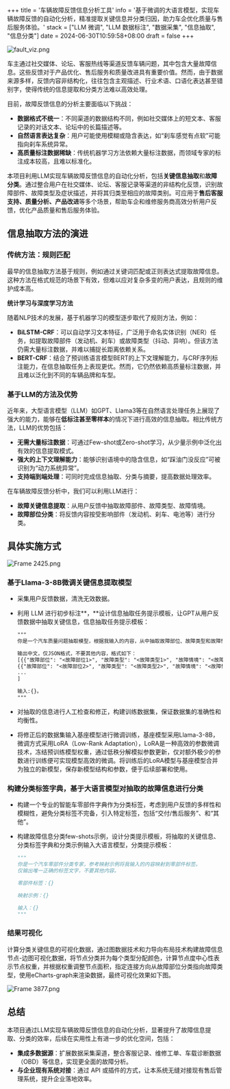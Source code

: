 +++
title = '车辆故障反馈信息分析工具'
info = '基于微调的大语言模型，实现车辆故障反馈的自动化分析，精准提取关键信息并分类归因，助力车企优化质量与售后服务体验。'
stack = ["LLM 微调", "LLM 数据标注", "数据采集", "信息抽取", "信息分类"]
date = 2024-06-30T10:59:58+08:00
draft = false
+++


![fault_viz.png](/info_extract/fault_viz.png)

车主通过社交媒体、论坛、客服热线等渠道反馈车辆问题，其中包含大量故障信息。这些反馈对于产品优化、售后服务和质量改进具有重要价值。然而，由于数据来源多样，反馈内容非结构化，往往包含主观描述、行业术语、口语化表达甚至错别字，使得传统的信息提取和分类方法难以高效处理。

目前，故障反馈信息的分析主要面临以下挑战：

- **数据格式不统一**：不同渠道的数据结构不同，例如社交媒体上的短文本、客服记录的对话文本、论坛中的长篇描述等。
- **自然语言表达复杂**：用户可能使用模糊或隐含表达，如“刹车感觉有点软”可能指向刹车系统异常。
- **高质量标注数据稀缺**：传统机器学习方法依赖大量标注数据，而领域专家的标注成本较高，且难以标准化。

本项目利用LLM实现车辆故障反馈信息的自动化分析，包括**关键信息抽取**和**故障分类**。通过整合用户在社交媒体、论坛、客服记录等渠道的非结构化反馈，识别故障部件、故障类型及症状描述，并将其归类至相应的故障类别。可应用于**售后客服支持、质量分析、产品改进**等多个场景，帮助车企和维修服务商高效分析用户反馈，优化产品质量和售后服务体验。

## **信息抽取方法的演进**

### **传统方法：规则匹配**

最早的信息抽取方法基于规则，例如通过关键词匹配或正则表达式提取故障信息。这种方法在格式规范的场景下有效，但难以应对复杂多变的用户表达，且规则的维护成本高。

**统计学习与深度学习方法**

随着NLP技术的发展，基于机器学习的模型逐步取代了规则方法，例如：

- **BiLSTM-CRF**：可以自动学习文本特征，广泛用于命名实体识别（NER）任务，如提取故障部件（发动机、刹车）或故障类型（抖动、异响）。但该方法仍需大量标注数据，并难以捕捉长距离依赖关系。
- **BERT-CRF**：结合了预训练语言模型BERT的上下文理解能力，与CRF序列标注能力，在信息抽取任务上表现更优。然而，它仍然依赖高质量标注数据，并且难以泛化到不同的车辆品牌和车型。

### **基于LLM的方法及优势**

近年来，大型语言模型（LLM）如GPT、Llama3等在自然语言处理任务上展现了强大的能力，能够在**低标注甚至零样本**的情况下进行高效的信息抽取。相比传统方法，LLM的优势包括：

- **无需大量标注数据**：可通过Few-shot或Zero-shot学习，从少量示例中泛化出有效的信息提取模式。
- **强大的上下文理解能力**：能够识别语境中的隐含信息，如“踩油门没反应”可被识别为“动力系统异常”。
- **支持端到端处理**：可同时完成信息抽取、分类与摘要，提高数据处理效率。

在车辆故障反馈分析中，我们可以利用LLM进行：

- **故障关键信息提取**：从用户反馈中抽取故障部件、故障类型、故障情境。
- **故障部位分类**：将反馈内容按受影响部件（发动机、刹车、电池等）进行分类。

## **具体实施方式**

![Frame 2425.png](/info_extract/Frame_2425.png)

### **基于Llama-3-8B微调关键信息提取模型**

- 采集用户反馈数据，清洗无效数据。
- 利用 LLM 进行初步标注**，**设计信息抽取任务提示模板，让GPT从用户反馈数据中抽取关键信息，信息抽取任务提示模板：
    
    ```markdown
    """
    你是一个汽车质量问题抽取模型，根据我输入的内容，从中抽取故障部位、故障类型和故障情境信息。
    
    输出中文，仅JSON格式，不要其他内容，格式如下：
    [{{"故障部位": "<故障部位1>", "故障类型": "<故障类型1>", "故障情境": "<故障情境1>"}},
    {{"故障部位": "<故障部位2>", "故障类型": "<故障类型2>", "故障情境": "<故障情境2>"}},
    ...
    ]
    
    输入:{}。
    """
    ```
    
- 对抽取的信息进行人工检查和修正，构建训练数据集，保证数据集的准确性和均衡性。
- 将修正后的数据集输入基座模型进行微调训练，基座模型采用Llama-3-8B，微调方式采用LoRA（Low-Rank Adaptation），LoRA是一种高效的参数微调技术，冻结预训练模型权重，通过低秩分解模拟参数更新，仅对额外极少的参数进行训练便可实现模型高效的微调。将训练后的LoRA模型与基座模型合并为独立的新模型，保存新模型结构和参数，便于后续部署和使用。

### **构建分类标签字典，基于大语言模型对抽取的故障信息进行分类**

- 构建一个专业的智能车零部件字典作为分类标签，考虑到用户反馈的多样性和模糊性，避免分类标签不完备，引入特定标签，包括“交付/售后服务”、和“其他”。
- 构建故障信息分类few-shots示例，设计分类提示模板，将抽取的关键信息、分类标签字典和分类示例输入大语言模型，分类提示模板：
    
    ```python
    """
    你是一个汽车零部件分类专家，参考映射示例将我输入的内容映射到零部件标签。
    仅输出唯一正确的标签文字，不要其他内容。
    
    零部件标签：{}
    
    映射示例：{}
    
    输入：{}
    """
    ```
    

### **结果可视化**

计算分类关键信息的可视化数据，通过图数据技术和力导向布局技术构建故障信息节点-边图可视化数据，将节点分类并为每个类型分配颜色，计算节点度中心性表示节点权重，并根据权重调整节点面积，指定连接方向从故障部位分类指向故障类型，使用eCharts-graph来渲染数据，最终可视化效果如下图。

![Frame 3877.png](/info_extract/Frame_3877.png)

## **总结**

本项目通过LLM实现车辆故障反馈信息的自动化分析，显著提升了故障信息提取、分类的效率，后续在实用性上有进一步的优化空间，包括：

- **集成多数据源**：扩展数据采集渠道，整合客服记录、维修工单、车载诊断数据（OBD）等信息，实现更全面的故障分析。
- **与企业现有系统对接**：通过 API 或插件的方式，让本系统无缝对接现有售后管理系统，提升企业落地效率。